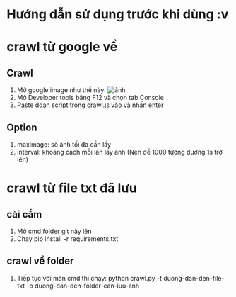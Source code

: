# Hướng dẫn sử dụng trước khi dùng :v

# crawl từ google về
## Crawl
1. Mở google image như thế này:
![ảnh](https://github.com/nhanh9d/CrawlGoogleImage/blob/master/1.PNG)
2. Mở Developer tools bằng F12 và chọn tab Console
3. Paste đoạn script trong crawl.js vào và nhấn enter
## Option
1. maxImage: số ảnh tối đa cần lấy
2. interval: khoảng cách mỗi lần lấy ảnh (Nên để 1000 tương đương 1s trở lên)

# crawl từ file txt đã lưu
## cài cắm
1. Mở cmd folder git này lên 
2. Chạy pip install -r requirements.txt
## crawl về folder
1. Tiếp tục với màn cmd thì chạy:
   python crawl.py -t duong-dan-den-file-txt -o duong-dan-den-folder-can-luu-anh
